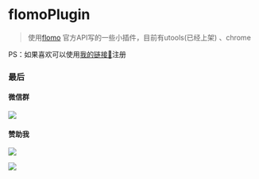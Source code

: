 # flomoPlugin

> 使用[flomo](http://flomoapp.com/) 官方API写的一些小插件，目前有utools(已经上架) 、chrome 

PS：如果喜欢可以使用[我的链接🔗](https://flomoapp.com/register2/?NjM0)注册





### 最后

#### 微信群

![](https://tva1.sinaimg.cn/large/008eGmZEgy1gmg5dwyus2j30tc12lgqd.jpg)

#### 赞助我

![](https://tva1.sinaimg.cn/large/0081Kckwgy1gm4rwcsj2uj30u00u0wfb.jpg)

![](https://tva1.sinaimg.cn/large/0081Kckwgy1gm4ryijqvvj30u01fxe81.jpg)
